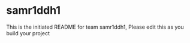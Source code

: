 # samr1ddh1
This is the initiated README for team samr1ddh1, Please edit this as you build your project
